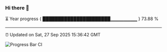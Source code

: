 ### Hi there 👋

⏳ Year progress { ██████████████████████▁▁▁▁▁▁▁▁ } 73.88 %

---

⏰ Updated on Sat, 27 Sep 2025 15:36:42 GMT

![Progress Bar CI](https://github.com/IshwaranRudhara/GIT-ACTION/workflows/Progress%20Bar%20CI/badge.svg)
